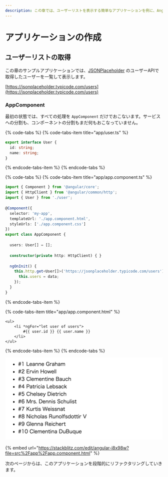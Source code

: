 ```yaml
---
description: この章では、ユーザーリストを表示する簡単なアプリケーションを例に、Angularアプリケーションの設計について考えていきます。
---
```


# アプリケーションの作成

## ユーザーリストの取得

この章のサンプルアプリケーションでは、[JSONPlaceholder](https://jsonplaceholder.typicode.com/) のユーザーAPIで取得したユーザーを一覧して表示します。

[https://jsonplaceholder.typicode.com/users](https://jsonplaceholder.typicode.com/users)

### AppComponent

最初の状態では、すべての処理を `AppComponent` だけでおこないます。サービスへの分割も、コンポーネントの分割もまだ何もおこなっていません。

{% code-tabs %}
{% code-tabs-item title="app/user.ts" %}
```typescript
export interface User {
  id: string;
  name: string;
}
```
{% endcode-tabs-item %}
{% endcode-tabs %}

{% code-tabs %}
{% code-tabs-item title="app/app.component.ts" %}
```typescript
import { Component } from '@angular/core';
import { HttpClient } from '@angular/common/http';
import { User } from './user';

@Component({
  selector: 'my-app',
  templateUrl: './app.component.html',
  styleUrls: ['./app.component.css']
})
export class AppComponent {

  users: User[] = [];

  constructor(private http: HttpClient) { }

  ngOnInit() {
    this.http.get<User[]>('https://jsonplaceholder.typicode.com/users').subscribe(data => {
      this.users = data;
    });
  }
}

```
{% endcode-tabs-item %}

{% code-tabs-item title="app/app.component.html" %}
```markup
<ul>
	<li *ngFor="let user of users">
		#{{ user.id }} {{ user.name }}
	</li>
</ul>
```
{% endcode-tabs-item %}
{% endcode-tabs %}

![&#x30E6;&#x30FC;&#x30B6;&#x30FC;&#x30EA;&#x30B9;&#x30C8;](../.gitbook/assets/image%20%286%29.png)

{% embed url="https://stackblitz.com/edit/angular-i8x98w?file=src%2Fapp%2Fapp.component.html" %}

次のページからは、このアプリケーションを段階的にリファクタリングしていきます。

